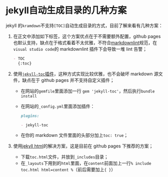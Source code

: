 # jekyll自动生成目录的几种方案


jekyll 的`kramdown`不支持`[TOC]`自动生成目录的方式，目前了解来看有几种方案：

1. 在正文中添加如下标签，这个方案优点在于不需要额外配置，github pages 也默认支持，缺点在于格式看着不太优雅，不符合[markdownlint](https://github.com/DavidAnson/markdownlint)规范，在`visual studio code`的 markdownlint 插件下会导致一堆 lint 告警；

   ```markdown
   - TOC
     {:toc}
   ```

2. 使用[`jekyll-toc`插件](https://github.com/toshimaru/jekyll-toc)，这种方式实现比较优雅，也不会破坏 markdown 源文件，缺点在于 github pages 并不支持自定义插件；

   - 在网站的`gemfile`里面添加一行 `gem 'jekyll-toc'`，然后执行`bundle install`
   - 在网站的`_config.yml`里面添加插件：

     ```markdown
     plugins:

     - jekyll-toc
     ```

   - 在你的 markdown 文件里面的头部分加上`toc: true`；

3. 使用[jekyll html](https://github.com/allejo/jekyll-toc)的解决方案，这是目前在 github pages 下推荐的方案；

   - 下载`toc.html`文件，并放到`_includes`目录；
   - 在`_layouts`下用到的`html`里面，在`content`前面加上一行`% include toc.html html=content %`（前后需要加上`{ }`）

